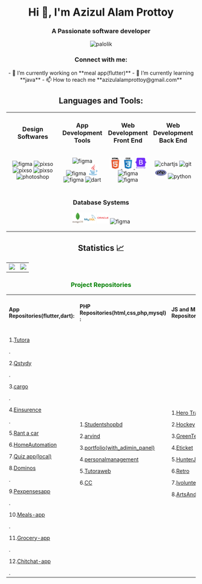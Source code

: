 <h1 align="center">Hi 👋, I'm Azizul Alam Prottoy</h1>
<h3 align="center">A Passionate software developer</h3>
<p  align="center"> <img src="https://komarev.com/ghpvc/?username=palolik&label=Profile%30views&color=0e75b6&style=flat" alt="palolik" /> </p>
<h3 align="center">Connect with me:</h3>
<p align="center"> 
- 🔭 I’m currently working on **meal app(flutter)**
- 🌱 I’m currently learning **java**
- 📫 How to reach me **azizulalamprottoy@gmail.com**
</p>
<h2 align="center">Languages and Tools:</h2>
<table align="center"  width="100%">    
<tr>
    <td><h3 align="center">Design Softwares</h3></td>
    <td><h3 align="center">App Development Tools</h3></td>
    <td><h3 align="center">Web Development Front End</h3></td>
    <td><h3 align="center">Web Development Back End</h3></td>
</tr>
<tr>
<td>
    <p align="center">
    <a><img src="https://www.vectorlogo.zone/logos/figma/figma-icon.svg" alt="figma" width="30" height="30" /></a>
    <a><img src="https://cms.pixso.net/images/download/px-logo.png" alt="pixso" width="30" height="30" /></a>
    <a><img src="https://www.vectorlogo.zone/logos/adobe_illustrator/adobe_illustrator-icon.svg" alt="pixso" width="30" height="30" /></a>
    <a><img src="https://seeklogo.com/images/A/adobe-xd-logo-64364E3A24-seeklogo.com.png" alt="pixso" width="30" height="30" /></a>
    <a><img src="https://cdn-icons-png.flaticon.com/512/5436/5436972.png" alt="photoshop" width="30" height="30" /></a> 
</p>
</td>
    <td><p align="center">
    <a><img src="https://static-00.iconduck.com/assets.00/android-studio-icon-486x512-zp9um7zl.png" alt="figma" width="30" height="30" /> </a>
    <a><img src="https://cdn.worldvectorlogo.com/logos/arduino-1.svg" alt="figma" width="30" height="30" /> </a>
    <a ><img src="https://raw.githubusercontent.com/devicons/devicon/master/icons/java/java-original.svg" alt="java" width="30" height="30" /> </a>
    <a><img src="https://www.vectorlogo.zone/logos/flutterio/flutterio-icon.svg" alt="figma" width="30" height="30" /> </a>
    <a><img src="https://www.vectorlogo.zone/logos/dartlang/dartlang-icon.svg" alt="dart" width="30" height="30" /> </a> 
</p>
</td>
<td>
    <p align="center">
    <a href="https://www.w3.org/html/" target="_blank" rel="noreferrer"> <img src="https://raw.githubusercontent.com/devicons/devicon/master/icons/html5/html5-original-wordmark.svg" alt="html5" width="30" height="30" /> </a>
    <a href="https://www.w3schools.com/css/" target="_blank" rel="noreferrer"> <img src="https://raw.githubusercontent.com/devicons/devicon/master/icons/css3/css3-original-wordmark.svg" alt="css3" width="30" height="30" /> </a>
    <a href="https://getbootstrap.com" target="_blank" rel="noreferrer"> <img src="https://raw.githubusercontent.com/devicons/devicon/master/icons/bootstrap/bootstrap-plain-wordmark.svg" alt="bootstrap" width="30" height="30" /> </a>
    <a><img src="https://files.raycast.com/nwt9ncojkvwmjfkaada8upafvpnu" alt="figma" width="30" height="30" /> </a>
    <a><img src="https://avatars.githubusercontent.com/u/76870092?s=280&v=4" alt="figma" width="30" height="30" /> </a>
</p>
</td>
<td>
    <p align="center">
    <a> <img src="https://www.chartjs.org/media/logo-title.svg" alt="chartjs" width="30" height="30" /> </a>
    <a> <img src="https://www.vectorlogo.zone/logos/git-scm/git-scm-icon.svg" alt="git" width="30" height="30" /> </a> 
    <a> <img src="https://raw.githubusercontent.com/devicons/devicon/master/icons/php/php-original.svg" alt="php" width="30" height="30" /> </a> 
   <a><img src="https://www.vhv.rs/dpng/f/456-4562295_library-of-javascript-icon-graphic-freeuse-png-files.png" alt="python" width="30" height="30" /> </a> 
</p>
</td></tr>
<tr ><td colspan="4"  width="100%">
<h3 align="center">Database Systems</h3>
<p   align="center">
<a > <img  src="https://raw.githubusercontent.com/devicons/devicon/master/icons/mongodb/mongodb-original-wordmark.svg"alt="mongodb" width="30" height="30" /> </a> 
<a > <img src="https://raw.githubusercontent.com/devicons/devicon/master/icons/mysql/mysql-original-wordmark.svg" alt="mysql" width="30" height="30" /> </a> 
<a > <img src="https://raw.githubusercontent.com/devicons/devicon/master/icons/oracle/oracle-original.svg" alt="oracle" width="30" height="30" /> </a> 
<a><img src="https://www.vectorlogo.zone/logos/firebase/firebase-icon.svg" alt="figma" width="30" height="30" /> </a>
</p>
</td></tr>
</table>
    <h2 align="center" >Statistics 📈 </h2>
    <table>
    <tr>
        <td><img  src="https://github-readme-stats.vercel.app/api?username=palolik&show_icons=true&theme=tokyonight" /></td>
        <td><img  src="https://github-readme-streak-stats.herokuapp.com/?user=palolik&show_icons=true&theme=tokyonight" /></td>
    </tr>
    </table>
    <h3 align="center" style="color: green;">Project Repositories</h3>
    <table align="center"  width="100%">
    <tr><td><h4>App Repositories(flutter,dart):</h4></td><td><h4>PHP Repositories(html,css,php,mysql) :</h4></td><td>    <h4>JS and MERN Repositories :</h4></td></tr>
    <tr><td>
    <p>1.<a href="https://github.com/palolik/tutora-app.git" >Tutora</a></p>.
    <p>2.<a href="https://github.com/palolik/qstudy--app.git" >Qstydy</a></p>.
    <p>3.<a href="https://github.com/palolik/cargo-app.git" >cargo</a></p>.
    <p>4.<a href="https://github.com/palolik/Einsurenceapp.git" >Einsurence</a></p>.
    <p>5.<a href="https://github.com/palolik/rentacar-app.git" >Rant a car</a></p>
    <p>6.<a href="https://github.com/palolik/homeautomation.git" >HomeAutomation</a></p>
    <p>7.<a href="https://github.com/palolik/quizapp.git">Quiz app(local)</a></p>
    <p>8.<a href="https://github.com/palolik/domino.git">Dominos</a></p>.
    <p>9.<a href="https://github.com/palolik/Pexpenseapp.git">Pexpensesapp</a></p>.
    <p>10.<a href="https://github.com/palolik/restaurantapp.git">Meals-app</a></p>.
    <p>11.<a href="https://github.com/palolik/grocery_app.git">Grocery-app</a></p>.
    <p>12.<a href="https://github.com/palolik/chitchatapp.git">Chitchat-app</a></p>.
    </td><td>
    <p>1.<a href="" >Studentshopbd</a></p>
    <p>2.<a href="" >arvind</a></p>
    <p>3.<a href="" >portfolio(with_adimin_panel)</a></p>
    <p>4.<a href="" >personalmanagement</a></p>
    <p>5.<a href="" >Tutoraweb</a></p>
    <p>6.<a href="" >CC</a></p><p></p>
    </td><td>
    <p>1.<a href="https://github.com/palolik/travelwebsite">Hero Travel</a></p>
    <p>2.<a href="https://github.com/palolik/hockey" >Hockey</a></p>
    <p>3.<a href="https://github.com/palolik/green-tea" >GreenTea</a></p>
    <p>4.<a href="https://github.com/palolik/eTicket" >Eticket</a></p>
    <p>5.<a href="https://github.com/palolik/hunterjs" >HunterJs</a></p>
    <p>6.<a href="https://github.com/palolik/Retro">Retro</a></p>
    <p>7.<a href="https://github.com/palolik/IVolunteer">Ivolunteer</a></p>
    <p>8.<a href=" https://github.com/palolik/Art-Craft">ArtsAndCrufts</a></p>
    </td></tr></table>
